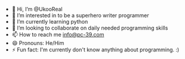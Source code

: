 - 👋 Hi, I’m @UkooReal
- 👀 I’m interested in to be a superhero writer programmer
- 🌱 I’m currently learning python
- 💞️ I’m looking to collaborate on daily needed programming skills
- 📫 How to reach me info@pc-39.com
- 😄 Pronouns: He/Him
- ⚡ Fun fact: I'm currently don't know anything about programming. :) 

<!---
UkooReal/UkooReal is a ✨ special ✨ repository because its `README.md` (this file) appears on your GitHub profile.
You can click the Preview link to take a look at your changes.
--->
